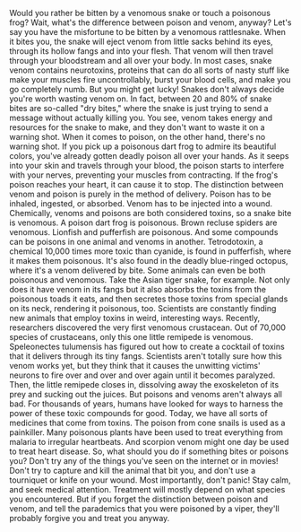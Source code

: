 
Would you rather be bitten
by a venomous snake or touch a poisonous frog?
Wait, what&#39;s the difference
between poison and venom, anyway?
Let&#39;s say you have the misfortune
to be bitten by a venomous rattlesnake.
When it bites you,
the snake will eject venom
from little sacks behind its eyes,
through its hollow fangs and into your flesh.
That venom will then travel through your bloodstream
and all over your body.
In most cases, snake venom contains neurotoxins,
proteins that can do all sorts of nasty stuff
like make your muscles fire uncontrollably,
burst your blood cells,
and make you go completely numb.
But you might get lucky!
Snakes don&#39;t always decide
you&#39;re worth wasting venom on.
In fact, between 20 and 80% of snake bites
are so-called &quot;dry bites,&quot;
where the snake is just trying
to send a message without actually killing you.
You see, venom takes energy and resources
for the snake to make,
and they don&#39;t want to waste it on a warning shot.
When it comes to poison,
on the other hand,
there&#39;s no warning shot.
If you pick up a poisonous dart frog
to admire its beautiful colors,
you&#39;ve already gotten deadly poison
all over your hands.
As it seeps into your skin
and travels through your blood,
the poison starts to interfere with your nerves,
preventing your muscles from contracting.
If the frog&#39;s poison reaches your heart,
it can cause it to stop.
The distinction between venom and poison
is purely in the method of delivery.
Poison has to be inhaled, ingested, or absorbed.
Venom has to be injected into a wound.
Chemically, venoms and poisons
are both considered toxins,
so a snake bite is venomous.
A poison dart frog is poisonous.
Brown recluse spiders are venomous.
Lionfish and pufferfish are poisonous.
And some compounds can be poisons in one animal
and venoms in another.
Tetrodotoxin, a chemical 10,000 times more toxic than cyanide,
is found in pufferfish,
where it makes them poisonous.
It&#39;s also found in the deadly blue-ringed octopus,
where it&#39;s a venom delivered by bite.
Some animals can even be both poisonous and venomous.
Take the Asian tiger snake, for example.
Not only does it have venom in its fangs
but it also absorbs the toxins
from the poisonous toads it eats,
and then secretes those toxins
from special glands on its neck,
rendering it poisonous, too.
Scientists are constantly finding new animals
that employ toxins in weird, interesting ways.
Recently, researchers discovered
the very first venomous crustacean.
Out of 70,000 species of crustaceans,
only this one little remipede is venomous.
Speleonectes tulumensis has figured out
how to create a cocktail of toxins
that it delivers through its tiny fangs.
Scientists aren&#39;t totally sure how this venom works yet,
but they think that it causes the unwitting victims&#39; neurons
to fire over and over and over again
until it becomes paralyzed.
Then, the little remipede closes in,
dissolving away the exoskeleton of its prey
and sucking out the juices.
But poisons and venoms aren&#39;t always all bad.
For thousands of years, humans have looked for
ways to harness the power of these toxic compounds for good.
Today, we have all sorts of medicines
that come from toxins.
The poison from cone snails is used as a painkiller.
Many poisonous plants have been used
to treat everything from malaria to irregular heartbeats.
And scorpion venom might one day be used
to treat heart disease.
So, what should you do if something bites or poisons you?
Don&#39;t try any of the things you&#39;ve seen
on the internet or in movies!
Don&#39;t try to capture and kill the animal
that bit you,
and don&#39;t use a tourniquet or knife on your wound.
Most importantly, don&#39;t panic!
Stay calm, and seek medical attention.
Treatment will mostly depend
on what species you encountered.
But if you forget the distinction
between poison and venom,
and tell the parademics
that you were poisoned by a viper,
they&#39;ll probably forgive you and treat you anyway.
